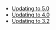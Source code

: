 - [Updating to 5.0](updating-to-50.html)
- [Updating to 4.0](updating-to-40.html)
- [Updating to 3.2](updating-to-32.html)
